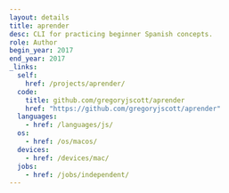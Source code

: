 ```yaml
---
layout: details
title: aprender
desc: CLI for practicing beginner Spanish concepts.
role: Author
begin_year: 2017
end_year: 2017
_links:
  self:
    href: /projects/aprender/
  code:
    title: github.com/gregoryjscott/aprender
    href: "https://github.com/gregoryjscott/aprender"
  languages:
    - href: /languages/js/
  os:
    - href: /os/macos/
  devices:
    - href: /devices/mac/
  jobs:
    - href: /jobs/independent/
---
```

